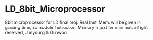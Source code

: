 # LD_8bit_Microprocessor
8bit microprocessor for LD final proj.
Real Inst. Mem. will be given in grading time, so module Instruction_Memory is just for mini test.
allright reserved, Junyoung & Gunwoo